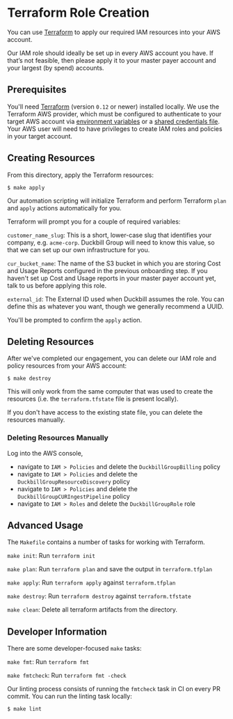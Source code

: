 # Terraform Role Creation

You can use [Terraform](https://www.terraform.io/) to apply our required IAM resources into your AWS account.

Our IAM role should ideally be set up in every AWS account you have. If that’s not feasible, then please apply it to your master payer account and your largest (by spend) accounts.

## Prerequisites

You'll need [Terraform](https://www.terraform.io/) (version `0.12` or newer) installed locally. We use the Terraform AWS provider, which must be configured to authenticate to your target AWS account via [environment variables](https://www.terraform.io/docs/providers/aws/index.html#environment-variables) or a [shared credentials file](https://www.terraform.io/docs/providers/aws/index.html#shared-credentials-file). Your AWS user will need to have privileges to create IAM roles and policies in your target account.

## Creating Resources

From this directory, apply the Terraform resources:

    $ make apply

Our automation scripting will initialize Terraform and perform Terraform `plan` and `apply` actions automatically for you.

Terraform will prompt you for a couple of required variables:

`customer_name_slug`: This is a short, lower-case slug that identifies your company, e.g. `acme-corp`. Duckbill Group will need to know this value, so that we can set up our own infrastructure for you.

`cur_bucket_name`: The name of the S3 bucket in which you are storing Cost and Usage Reports configured in the previous onboarding step. If you haven't set up Cost and Usage reports in your master payer account yet, talk to us before applying this role.

`external_id`: The External ID used when Duckbill assumes the role. You can define this as whatever you want, though we generally recommend a UUID.

You'll be prompted to confirm the `apply` action.

## Deleting Resources

After we've completed our engagement, you can delete our IAM role and policy resources from your AWS account:

    $ make destroy

This will only work from the same computer that was used to create the resources (i.e. the `terraform.tfstate` file is present locally).

If you don't have access to the existing state file, you can delete the resources manually.

### Deleting Resources Manually

Log into the AWS console,

 - navigate to `IAM > Policies` and delete the `DuckbillGroupBilling` policy
 - navigate to `IAM > Policies` and delete the `DuckbillGroupResourceDiscovery` policy
 - navigate to `IAM > Policies` and delete the `DuckbillGroupCURIngestPipeline` policy
 - navigate to `IAM > Roles` and delete the `DuckbillGroupRole` role

## Advanced Usage

The `Makefile` contains a number of tasks for working with Terraform.

`make init`: Run `terraform init`

`make plan`: Run `terraform plan` and save the output in `terraform.tfplan`

`make apply`: Run `terraform apply` against `terraform.tfplan`

`make destroy`: Run `terraform destroy` against `terraform.tfstate`

`make clean`: Delete all terraform artifacts from the directory.

## Developer Information

There are some developer-focused `make` tasks:

`make fmt`: Run `terraform fmt`

`make fmtcheck`: Run `terraform fmt -check`

Our linting process consists of running the `fmtcheck` task in CI on every PR commit. You can run the linting task locally:

    $ make lint
